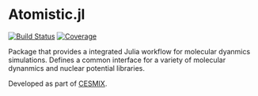 # Atomistic.jl

[![Build Status](https://github.com/jrdegreeff/Atomistic.jl/workflows/CI/badge.svg)](https://github.com/jrdegreeff/Atomistic.jl/actions)
[![Coverage](https://codecov.io/gh/jrdegreeff/Atomistic.jl/branch/master/graph/badge.svg)](https://codecov.io/gh/jrdegreeff/Atomistic.jl)

Package that provides a integrated Julia workflow for molecular dyanmics simulations. Defines a common interface for a variety of molecular dynanmics and nuclear potential libraries.

Developed as part of [CESMIX](https://computing.mit.edu/cesmix).
